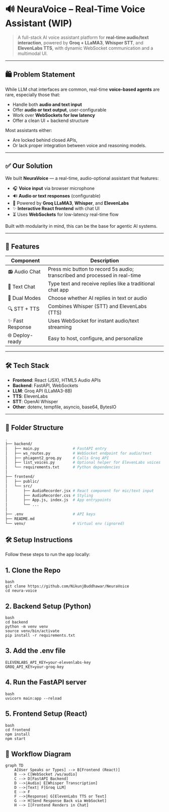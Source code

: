 # 🔊 NeuraVoice – Real-Time Voice Assistant (WIP)

> A full-stack AI voice assistant platform for **real-time audio/text interaction**, powered by **Groq + LLaMA3**, **Whisper STT**, and **ElevenLabs TTS**, with dynamic WebSocket communication and a multimodal UI.

---

## 🛍️ Problem Statement

While LLM chat interfaces are common, real-time **voice-based agents** are rare, especially those that:

- Handle both **audio and text input**
- Offer **audio or text output**, user-configurable
- Work over **WebSockets for low latency**
- Offer a clean UI + backend structure

Most assistants either:
- Are locked behind closed APIs,
- Or lack proper integration between voice and reasoning models.

---

## ✅ Our Solution

We built **NeuraVoice** — a real-time, audio-optional assistant that features:

- 🎧 **Voice input** via browser microphone
- 🔊 **Audio or text responses** (configurable)
- 🧠 Powered by **Groq LLaMA3**, **Whisper**, and **ElevenLabs**
- ✨ **Interactive React frontend** with chat UI
- ⏳ Uses **WebSockets** for low-latency real-time flow

Built with modularity in mind, this can be the base for agentic AI systems.

---

## 🚀 Features

| Component     | Description                                                                 |
|---------------|-----------------------------------------------------------------------------|
| 📻 Audio Chat   | Press mic button to record 5s audio; transcribed and processed in real-time |
| 💬 Text Chat    | Type text and receive replies like a traditional chat app         |
| 🔄 Dual Modes   | Choose whether AI replies in text or audio                         |
| 🔍 STT + TTS    | Combines Whisper (STT) and ElevenLabs (TTS)                        |
| ✨ Fast Response | Uses WebSocket for instant audio/text streaming                        |
| 🌐 Deploy-ready | Easy to host, configure, and personalize                          |

---

## 🛠️ Tech Stack

- **Frontend**: React (JSX), HTML5 Audio APIs
- **Backend**: FastAPI, WebSockets
- **LLM**: Groq API (LLaMA3-8B)
- **TTS**: ElevenLabs
- **STT**: OpenAI Whisper
- **Other**: dotenv, tempfile, asyncio, base64, BytesIO

---

## 📁 Folder Structure

```bash
.
├── backend/
│   ├── main.py               # FastAPI entry
│   ├── ws_routes.py          # WebSocket endpoint for audio/text
│   ├── phiagent2_groq.py     # Calls Groq API
│   ├── list_voices.py        # Optional helper for ElevenLabs voices
│   └── requirements.txt      # Python dependencies
│
├── frontend/
│   ├── public/
│   └── src/
│       ├── AudioRecorder.jsx # React component for mic/text input
│       ├── AudioRecorder.css # Styling
│       ├── App.js, index.js  # App entrypoints
│       └── ...
│
├── .env                      # API keys
├── README.md
└── venv/                     # Virtual env (ignored)

```

## 🛠️ Setup Instructions

Follow these steps to run the app locally:

## 1. Clone the Repo

```
bash
git clone https://github.com/NikunjBuddhawar/NeuraVoice
cd neura-voice
```


## 2. Backend Setup (Python)

```
bash
cd backend
python -m venv venv
source venv/bin/activate
pip install -r requirements.txt
```

## 3. Add the .env file

```
ELEVENLABS_API_KEY=your-elevenlabs-key
GROQ_API_KEY=your-groq-key
```

## 4. Run the FastAPI server

```
bash
uvicorn main:app --reload
```

## 5. Frontend Setup (React)

```
bash
cd frontend
npm install
npm start
```
## 🔄 Workflow Diagram

```mermaid
graph TD
    A[User Speaks or Types] --> B[Frontend (React)]
    B --> C[WebSocket /ws/audio]
    C --> D[FastAPI Backend]
    D -->|Audio| E[Whisper Transcription]
    D -->|Text| F[Groq LLM]
    E --> F
    F -->|Response| G[ElevenLabs TTS or Text]
    G --> H[Send Response Back via WebSocket]
    H --> I[Frontend Renders in Chat]
```